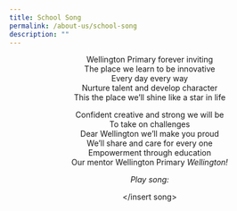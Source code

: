 ```yaml
---
title: School Song
permalink: /about-us/school-song
description: ""
---
```

<center> Wellington Primary forever inviting <br>
The place we learn to be innovative <br>
Every day every way <br>
Nurture talent and develop character <br>
This the place we’ll shine like a star in life

Confident creative and strong we will be <br>
To take on challenges <br>
Dear Wellington we’ll make you proud <br>
We’ll share and care for every one <br>
Empowerment through education <br>
Our mentor Wellington Primary _Wellington!_

_Play song:_

</insert song>